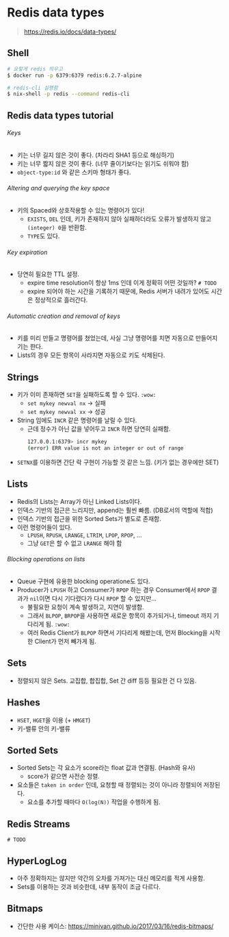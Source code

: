 # Redis data types

> https://redis.io/docs/data-types/

## Shell

```sh
# 요렇게 redis 띄우고
$ docker run -p 6379:6379 redis:6.2.7-alpine

# redis-cli 실행함
$ nix-shell -p redis --command redis-cli
```

## Redis data types tutorial

###### Keys

- 키는 너무 길지 않은 것이 좋다. (차라리 SHA1 등으로 해싱하기)
- 키는 너무 짧지 않은 것이 좋다. (너무 줄이기보다는 읽기도 쉬워야 함)
- `object-type:id` 와 같은 스키마 형태가 좋다.

###### Altering and querying the key space

- 키의 Spaced와 상호작용할 수 있는 명령어가 있다!
  - `EXISTS`, `DEL` 인데, 키가 존재하지 않아 실패하더라도 오류가 발생하지 않고 `(integer) 0`을 반환함.
  - `TYPE`도 있다.

###### Key expiration

- 당연히 필요한 TTL 설정.
  - expire time resolution이 항상 1ms 인데 이게 정확히 어떤 것일까? `# TODO`
  - expire 되어야 하는 시간을 기록하기 때문에, Redis 서버가 내려가 있어도 시간은 정상적으로 흘러간다.

###### Automatic creation and removal of keys

- 키를 미리 만들고 명령어를 쳤었는데, 사실 그냥 명령어를 치면 자동으로 만들어지기는 한다.
- Lists의 경우 모든 항목이 사라지면 자동으로 키도 삭제된다.

## Strings

- 키가 이미 존재하면 `SET`을 실패하도록 할 수 있다. `:wow:`
  - `set mykey newval nx` -> 실패
  - `set mykey newval xx` -> 성공
- String 임에도 `INCR` 같은 명령어를 날릴 수 있다.
  - 근데 정수가 아닌 값을 넣어두고 `INCR` 하면 당연히 실패함.
    ```sh
    127.0.0.1:6379> incr mykey
    (error) ERR value is not an integer or out of range
    ```
- `SETNX`를 이용하면 간단 락 구현이 가능할 것 같은 느낌. (키가 없는 경우에만 SET)

## Lists

- Redis의 Lists는 Array가 아닌 Linked Lists이다.
- 인덱스 기반의 접근은 느리지만, append는 훨씬 빠름. (DB로서의 역할에 적합)
- 인덱스 기반의 접근을 위한 Sorted Sets가 별도로 존재함.
- 이런 명령어들이 있다.
  - `LPUSH`, `RPUSH`, `LRANGE`, `LTRIM`, `LPOP`, `RPOP`, ...
  - 그냥 `GET`은 할 수 없고 `LRANGE` 해야 함

###### Blocking operations on lists

- Queue 구현에 유용한 blocking operatione도 있다.
- Producer가 `LPUSH` 하고 Consumer가 `RPOP` 하는 경우 Consumer에서 `RPOP` 결과가 `nil`이면 다시 기다렸다가 다시 `RPOP` 할 수 있지만...
  - 불필요한 요청이 계속 발생하고, 지연이 발생함.
  - 그래서 `BLPOP`, `BRPOP`을 사용하면 새로운 항목이 추가되거나, timeout 까지 기다리게 됨. `:wow:`
  - 여러 Redis Client가 `BLPOP` 하면서 기다리게 해봤는데, 먼저 Blocking을 시작한 Client가 먼저 빼가게 됨.

## Sets

- 정렬되지 않은 Sets. 교집합, 합집합, Set 간 diff 등등 필요한 건 다 있음.

## Hashes

- `HSET`, `HGET`을 이용 (+ `HMGET`)
- 키-밸류 안의 키-밸류

## Sorted Sets

- Sorted Sets는 각 요소가 score라는 float 값과 연결됨. (Hash와 유사)
  - score가 같으면 사전순 정렬.
- 요소들은 `taken in order` 인데, 요청할 때 정렬되는 것이 아니라 정렬되어 저장된다.
  - 요소를 추가할 때마다 `O(log(N))` 작업을 수행하게 됨.

## Redis Streams

`# TODO`

## HyperLogLog

- 아주 정확하지는 않지만 약간의 오차를 가져가는 대신 메모리를 적게 사용함.
- Sets를 이용하는 것과 비슷한데, 내부 동작이 조금 다르다.

## Bitmaps

- 간단한 사용 케이스: https://minivan.github.io/2017/03/16/redis-bitmaps/
